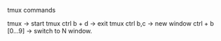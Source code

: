 tmux commands

tmux -> start tmux
ctrl b + d -> exit tmux
ctrl b,c -> new window
ctrl + b [0...9] -> switch to N window.
